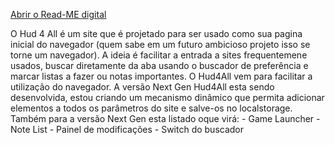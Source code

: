 <a href="https://ferracinif.github.io/Hud4All" target="_blanck">Abrir o Read-ME digital</a> <br>

O Hud 4 All é um site que é projetado para ser usado como sua pagina inicial do navegador (quem sabe em um futuro ambicioso projeto isso se torne um navegador). A ideia é facilitar a entrada a sites frequentemene usados, buscar diretamente da aba usando o buscador de preferência e 
marcar listas a fazer ou notas importantes. O Hud4All vem para facilitar a utilização do navegador.
  A versão Next Gen Hud4All esta sendo desenvolvida, estou criando um mecanismo dinâmico que permita adicionar elementos a todos os parâmetros do site e salve-os no localstorage.
  Também para a versão Next Gen esta listado oque virá:
    - Game Launcher
    - Note List
    - Painel de modificações
    - Switch do buscador
